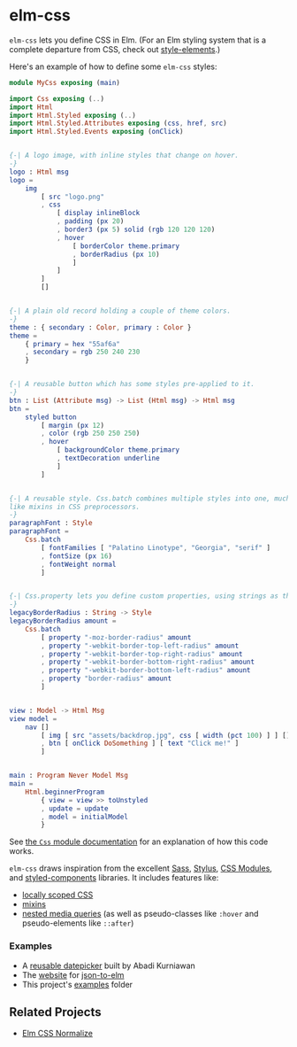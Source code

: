# elm-css

`elm-css` lets you define CSS in Elm. (For an Elm styling system that is a
complete departure from CSS, check out [style-elements](http://package.elm-lang.org/packages/mdgriffith/style-elements/latest).)

Here's an example of how to define some `elm-css` styles:

```elm
module MyCss exposing (main)

import Css exposing (..)
import Html
import Html.Styled exposing (..)
import Html.Styled.Attributes exposing (css, href, src)
import Html.Styled.Events exposing (onClick)


{-| A logo image, with inline styles that change on hover.
-}
logo : Html msg
logo =
    img
        [ src "logo.png"
        , css
            [ display inlineBlock
            , padding (px 20)
            , border3 (px 5) solid (rgb 120 120 120)
            , hover
                [ borderColor theme.primary
                , borderRadius (px 10)
                ]
            ]
        ]
        []


{-| A plain old record holding a couple of theme colors.
-}
theme : { secondary : Color, primary : Color }
theme =
    { primary = hex "55af6a"
    , secondary = rgb 250 240 230
    }


{-| A reusable button which has some styles pre-applied to it.
-}
btn : List (Attribute msg) -> List (Html msg) -> Html msg
btn =
    styled button
        [ margin (px 12)
        , color (rgb 250 250 250)
        , hover
            [ backgroundColor theme.primary
            , textDecoration underline
            ]
        ]


{-| A reusable style. Css.batch combines multiple styles into one, much
like mixins in CSS preprocessors.
-}
paragraphFont : Style
paragraphFont =
    Css.batch
        [ fontFamilies [ "Palatino Linotype", "Georgia", "serif" ]
        , fontSize (px 16)
        , fontWeight normal
        ]


{-| Css.property lets you define custom properties, using strings as their values.
-}
legacyBorderRadius : String -> Style
legacyBorderRadius amount =
    Css.batch
        [ property "-moz-border-radius" amount
        , property "-webkit-border-top-left-radius" amount
        , property "-webkit-border-top-right-radius" amount
        , property "-webkit-border-bottom-right-radius" amount
        , property "-webkit-border-bottom-left-radius" amount
        , property "border-radius" amount
        ]


view : Model -> Html Msg
view model =
    nav []
        [ img [ src "assets/backdrop.jpg", css [ width (pct 100) ] ] []
        , btn [ onClick DoSomething ] [ text "Click me!" ]
        ]


main : Program Never Model Msg
main =
    Html.beginnerProgram
        { view = view >> toUnstyled
        , update = update
        , model = initialModel
        }
```

See [the `Css` module documentation](http://package.elm-lang.org/packages/rtfeldman/elm-css/latest/Css) for an explanation of how this code works.

`elm-css` draws inspiration from the excellent [Sass](http://sass-lang.com/), [Stylus](http://stylus-lang.com/), [CSS Modules](http://glenmaddern.com/articles/css-modules), and [styled-components](https://www.styled-components.com) libraries. It includes features like:

- [locally scoped CSS](https://medium.com/seek-blog/the-end-of-global-css-90d2a4a06284)
- [mixins](http://package.elm-lang.org/packages/rtfeldman/elm-css/latest/Css#batch)
- [nested media queries](https://davidwalsh.name/write-media-queries-sass) (as well as pseudo-classes like `:hover` and pseudo-elements like `::after`)

### Examples

- A [reusable datepicker](https://github.com/abadi199/datetimepicker) built by Abadi Kurniawan
- The [website](https://noredink.github.io/json-to-elm) for [json-to-elm](https://github.com/eeue56/json-to-elm)
- This project's [examples](https://github.com/rtfeldman/elm-css/tree/master/examples) folder

## Related Projects

- [Elm CSS Normalize](https://github.com/scottcorgan/elm-css-normalize)